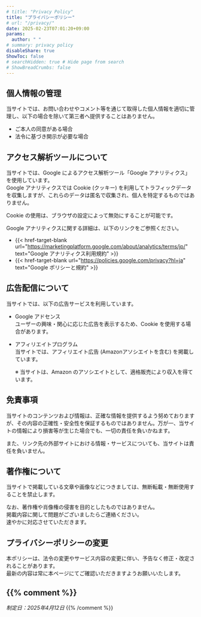 ```yaml
---
# title: "Privacy Policy"
title: "プライバシーポリシー"
# url: "/privacy/"
date: 2025-02-23T07:01:20+09:00
params: 
  author: " "
# summary: privacy policy
disableShare: true
ShowToc: false
# searchHidden: true # Hide page from search
# ShowBreadCrumbs: false
---
```


## 個人情報の管理

当サイトでは、お問い合わせやコメント等を通じて取得した個人情報を適切に管理し、以下の場合を除いて第三者へ提供することはありません。

- ご本人の同意がある場合  
- 法令に基づき開示が必要な場合  

## アクセス解析ツールについて

当サイトでは、Google によるアクセス解析ツール「Google アナリティクス」を使用しています。  
Google アナリティクスでは Cookie (クッキー) を利用してトラフィックデータを収集しますが、これらのデータは匿名で収集され、個人を特定するものではありません。

Cookie の使用は、ブラウザの設定によって無効にすることが可能です。

Google アナリティクスに関する詳細は、以下のリンクをご参照ください。

  - {{< href-target-blank url="https://marketingplatform.google.com/about/analytics/terms/jp/" text="Google アナリティクス利用規約" >}}
  - {{< href-target-blank url="https://policies.google.com/privacy?hl=ja" text="Google ポリシーと規約" >}}

## 広告配信について

当サイトでは、以下の広告サービスを利用しています。

- Google アドセンス  
  ユーザーの興味・関心に応じた広告を表示するため、Cookie を使用する場合があります。

- アフィリエイトプログラム  
  当サイトでは、アフィリエイト広告 (Amazonアソシエイトを含む) を掲載しています。  

  ※ 当サイトは、Amazon のアソシエイトとして、適格販売により収入を得ています。

## 免責事項

当サイトのコンテンツおよび情報は、正確な情報を提供するよう努めておりますが、その内容の正確性・安全性を保証するものではありません。万が一、当サイトの情報により損害等が生じた場合でも、一切の責任を負いかねます。

また、リンク先の外部サイトにおける情報・サービスについても、当サイトは責任を負いません。

## 著作権について

当サイトで掲載している文章や画像などにつきましては、無断転載・無断使用することを禁止します。

なお、著作権や肖像権の侵害を目的としたものではありません。  
掲載内容に関して問題がございましたらご連絡ください。  
速やかに対応させていただきます。

## プライバシーポリシーの変更

本ポリシーは、法令の変更やサービス内容の変更に伴い、予告なく修正・改定されることがあります。  
最新の内容は常に本ページにてご確認いただきますようお願いいたします。


{{% comment %}}
---

*制定日：2025年4月12日*
{{% /comment %}}
